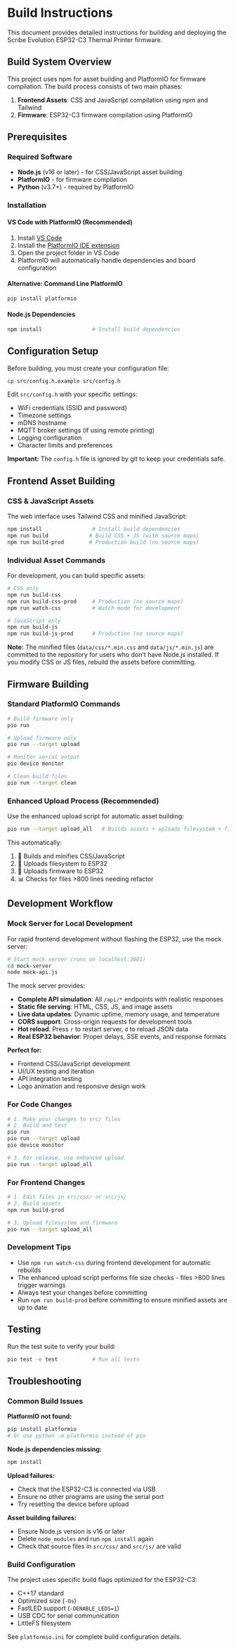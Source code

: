 # Build Instructions

This document provides detailed instructions for building and deploying the Scribe Evolution ESP32-C3 Thermal Printer firmware.

## Build System Overview

This project uses npm for asset building and PlatformIO for firmware compilation. The build process consists of two main phases:

1. **Frontend Assets**: CSS and JavaScript compilation using npm and Tailwind
2. **Firmware**: ESP32-C3 firmware compilation using PlatformIO

## Prerequisites

### Required Software

- **Node.js** (v16 or later) - for CSS/JavaScript asset building
- **PlatformIO** - for firmware compilation
- **Python** (v3.7+) - required by PlatformIO

### Installation

#### VS Code with PlatformIO (Recommended)

1. Install [VS Code](https://code.visualstudio.com/)
2. Install the [PlatformIO IDE extension](https://platformio.org/platformio-ide)
3. Open the project folder in VS Code
4. PlatformIO will automatically handle dependencies and board configuration

#### Alternative: Command Line PlatformIO

```bash
pip install platformio
```

#### Node.js Dependencies

```bash
npm install                # Install build dependencies
```

## Configuration Setup

Before building, you must create your configuration file:

```bash
cp src/config.h.example src/config.h
```

Edit `src/config.h` with your specific settings:
- WiFi credentials (SSID and password)
- Timezone settings
- mDNS hostname
- MQTT broker settings (if using remote printing)
- Logging configuration
- Character limits and preferences

**Important:** The `config.h` file is ignored by git to keep your credentials safe.

## Frontend Asset Building

### CSS & JavaScript Assets

The web interface uses Tailwind CSS and minified JavaScript:

```bash
npm install                # Install build dependencies
npm run build             # Build CSS + JS (with source maps)
npm run build-prod        # Production build (no source maps)
```

### Individual Asset Commands

For development, you can build specific assets:

```bash
# CSS only
npm run build-css
npm run build-css-prod     # Production (no source maps)
npm run watch-css          # Watch mode for development

# JavaScript only  
npm run build-js
npm run build-js-prod      # Production (no source maps)
```

**Note:** The minified files (`data/css/*.min.css` and `data/js/*.min.js`) are committed to the repository for users who don't have Node.js installed. If you modify CSS or JS files, rebuild the assets before committing.

## Firmware Building

### Standard PlatformIO Commands

```bash
# Build firmware only
pio run                    

# Upload firmware only
pio run --target upload    

# Monitor serial output
pio device monitor         

# Clean build files
pio run --target clean
```

### Enhanced Upload Process (Recommended)

Use the enhanced upload script for automatic asset building:

```bash
pio run --target upload_all   # Builds assets + uploads filesystem + firmware
```

This automatically:

1. 🎨 Builds and minifies CSS/JavaScript
2. 📁 Uploads filesystem to ESP32
3. 💾 Uploads firmware to ESP32
4. 📊 Checks for files >800 lines needing refactor

## Development Workflow

### Mock Server for Local Development

For rapid frontend development without flashing the ESP32, use the mock server:

```bash
# Start mock server (runs on localhost:3001)
cd mock-server
node mock-api.js
```

The mock server provides:
- **Complete API simulation**: All `/api/*` endpoints with realistic responses
- **Static file serving**: HTML, CSS, JS, and image assets
- **Live data updates**: Dynamic uptime, memory usage, and temperature
- **CORS support**: Cross-origin requests for development tools
- **Hot reload**: Press `r` to restart server, `d` to reload JSON data
- **Real ESP32 behavior**: Proper delays, SSE events, and response formats

**Perfect for:**
- Frontend CSS/JavaScript development
- UI/UX testing and iteration  
- API integration testing
- Logo animation and responsive design work

### For Code Changes

```bash
# 1. Make your changes to src/ files
# 2. Build and test
pio run
pio run --target upload
pio device monitor

# 3. For release, use enhanced upload
pio run --target upload_all
```

### For Frontend Changes

```bash
# 1. Edit files in src/css/ or src/js/
# 2. Build assets
npm run build-prod

# 3. Upload filesystem and firmware
pio run --target upload_all
```

### Development Tips

- Use `npm run watch-css` during frontend development for automatic rebuilds
- The enhanced upload script performs file size checks - files >800 lines trigger warnings
- Always test your changes before committing
- Run `npm run build-prod` before committing to ensure minified assets are up to date

## Testing

Run the test suite to verify your build:

```bash
pio test -e test           # Run all tests
```

## Troubleshooting

### Common Build Issues

**PlatformIO not found:**
```bash
pip install platformio
# Or use python -m platformio instead of pio
```

**Node.js dependencies missing:**
```bash
npm install
```

**Upload failures:**
- Check that the ESP32-C3 is connected via USB
- Ensure no other programs are using the serial port
- Try resetting the device before upload

**Asset building failures:**
- Ensure Node.js version is v16 or later
- Delete `node_modules` and run `npm install` again
- Check that source files in `src/css/` and `src/js/` are valid

### Build Configuration

The project uses specific build flags optimized for the ESP32-C3:
- C++17 standard
- Optimized size (`-Os`)
- FastLED support (`-DENABLE_LEDS=1`)
- USB CDC for serial communication
- LittleFS filesystem

See `platformio.ini` for complete build configuration details.